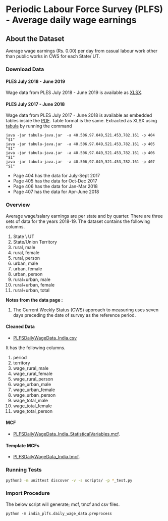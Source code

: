 # Periodic Labour Force Survey (PLFS) -  Average daily wage earnings


## About the Dataset
Average wage earnings (Rs. 0.00) per day from casual labour work other than public works in CWS for each State/ UT.

### Download Data

#### PLES July 2018 - June 2019
Wage data from PLES July 2018 - June 2019 is available as [XLSX](http://mospi.nic.in/sites/default/files/reports_and_publication/PLFS_2018_19_Anual/Table_43.xlsx).

#### PLES July 2017 - June 2018
Wage data from PLES July 2017 - June 2018 is available as embedded tables inside the  [PDF](http://mospi.nic.in/sites/default/files/publication_reports/Annual%20Report%2C%20PLFS%202017-18_31052019.pdf). Table format is the same. Extracted as XLSX using [tabula](https://github.com/tabulapdf/tabula) by running the command

```
java -jar tabula-java.jar  -a 40.506,97.049,521.453,782.161 -p 404 "$1" 
java -jar tabula-java.jar  -a 40.506,97.049,521.453,782.161 -p 405 "$1" 
java -jar tabula-java.jar  -a 40.506,97.049,521.453,782.161 -p 406 "$1" 
java -jar tabula-java.jar  -a 40.506,97.049,521.453,782.161 -p 407 "$1" 
```

* Page 404 has the data for July-Sept 2017 
* Page 405 has the data for Oct-Dec 2017      
* Page 406 has the data for Jan-Mar 2018
* Page 407 has the data for Apr-June 2018

    
### Overview

Average wage/salary earnings are per state and by quarter. There are three sets of data for the years 2018-19. The dataset contains the following columns.

1. State \ UT  
2. State/Union Territory
3. rural, male
4. rural, female
5. rural, person
6. urban, male
7. urban, female
8. urban, person
9. rural+urban, male
10. rural+urban, female
11. rural+urban, total


**Notes from the data page :** 
1. The Current Weekly Status (CWS) approach to measuring uses seven days preceding the date of survey as the reference period. 


#### Cleaned Data
- [PLFSDailyWageData_India.csv](PLFSDailyWageData_India.csv)

It has the following columns.

1. period
2. territory
3. wage_rural_male
4. wage_rural_female
5. wage_rural_person
6. wage_urban_male
7. wage_urban_female
8. wage_urban_person
9. wage_total_male
10. wage_total_female
11. wage_total_person

#### MCF
- [PLFSDailyWageData_India_StatisticalVariables.mcf](PLFSDailyWageData_India_StatisticalVariables.mcf).

#### Template MCFs
- [PLFSDailyWageData_India.tmcf](PLFSDailyWageData_India.tmcf).

### Running Tests

```bash
python3 -m unittest discover -v -s scripts/ -p *_test.py
```

### Import Procedure

The below script will generate; mcf, tmcf and csv files.

`python -m india_plfs.daily_wage_data.preprocess`
